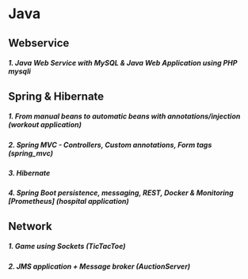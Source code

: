 # Java

## Webservice

##### 1. Java Web Service with MySQL & Java Web Application using PHP mysqli
 
## Spring & Hibernate 

##### 1. From manual beans to automatic beans with annotations/injection (workout application)

##### 2. Spring MVC - Controllers, Custom annotations, Form tags (spring_mvc)

##### 3. Hibernate
 
##### 4. Spring Boot persistence, messaging, REST, Docker & Monitoring [Prometheus] (hospital application)

## Network

##### 1. Game using Sockets (TicTacToe)

##### 2. JMS application + Message broker (AuctionServer)
